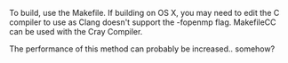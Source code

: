 To build, use the Makefile. If building on OS X, you may need to edit the C compiler to use as Clang doesn't support the -fopenmp flag. MakefileCC can be used with the Cray Compiler.

The performance of this method can probably be increased.. somehow?

